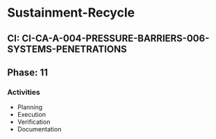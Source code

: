 # Sustainment-Recycle

## CI: CI-CA-A-004-PRESSURE-BARRIERS-006-SYSTEMS-PENETRATIONS
## Phase: 11

### Activities
- Planning
- Execution
- Verification
- Documentation
